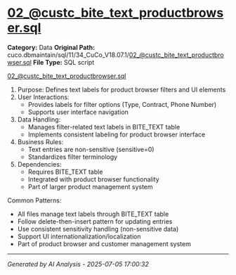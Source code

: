 # 02_@custc_bite_text_productbrowser.sql

**Category:** Data
**Original Path:** cuco.dbmaintain/sql/11/34_CuCo_V18.07.1/02_@custc_bite_text_productbrowser.sql
**File Type:** SQL script

02_@custc_bite_text_productbrowser.sql
1. Purpose: Defines text labels for product browser filters and UI elements
2. User Interactions:
   - Provides labels for filter options (Type, Contract, Phone Number)
   - Supports user interface navigation
3. Data Handling:
   - Manages filter-related text labels in BITE_TEXT table
   - Implements consistent labeling for product browser interface
4. Business Rules:
   - Text entries are non-sensitive (sensitive=0)
   - Standardizes filter terminology
5. Dependencies:
   - Requires BITE_TEXT table
   - Integrated with product browser functionality
   - Part of larger product management system

Common Patterns:
- All files manage text labels through BITE_TEXT table
- Follow delete-then-insert pattern for updating entries
- Use consistent sensitivity handling (non-sensitive data)
- Support UI internationalization/localization
- Part of product browser and customer management system

---
*Generated by AI Analysis - 2025-07-05 17:00:32*
